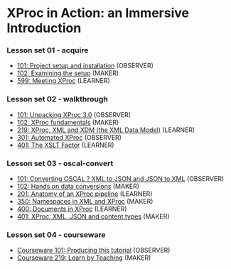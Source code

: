 


# XProc in Action: an Immersive Introduction

### Lesson set 01 - acquire

* [101: Project setup and installation](Lesson01/acquire_101.md) (OBSERVER)
* [102: Examining the setup](Lesson01/acquire_102.md) (MAKER)
* [599: Meeting XProc](Lesson01/acquire_599.md) (LEARNER)

### Lesson set 02 - walkthrough

* [101: Unpacking XProc 3.0](Lesson02/walkthrough_101.md) (OBSERVER)
* [102: XProc fundamentals](Lesson02/walkthrough_102.md) (MAKER)
* [219: XProc, XML and XDM  (the XML Data Model)](Lesson02/walkthrough_219.md) (LEARNER)
* [301: Automated XProc](Lesson02/walkthrough_301.md) (OBSERVER)
* [401: The XSLT Factor](Lesson02/walkthrough_401.md) (LEARNER)

### Lesson set 03 - oscal-convert

* [101: Converting OSCAL ? XML to JSON and JSON to XML](Lesson03/oscal-convert_101.md) (OBSERVER)
* [102: Hands on data conversions](Lesson03/oscal-convert_102.md) (MAKER)
* [201: Anatomy of an XProc pipeline](Lesson03/oscal-convert_201.md) (LEARNER)
* [350: Namespaces in XML and XProc](Lesson03/oscal-convert_350.md) (MAKER)
* [400: Documents in XProc](Lesson03/oscal-convert_400.md) (LEARNER)
* [401: XProc, XML, JSON and content types](Lesson03/oscal-convert_401.md) (MAKER)

### Lesson set 04 - courseware

* [Courseware 101: Producing this tutorial](Lesson04/courseware_101.md) (OBSERVER)
* [Courseware 219: Learn by Teaching](Lesson04/courseware_219.md) (MAKER)
